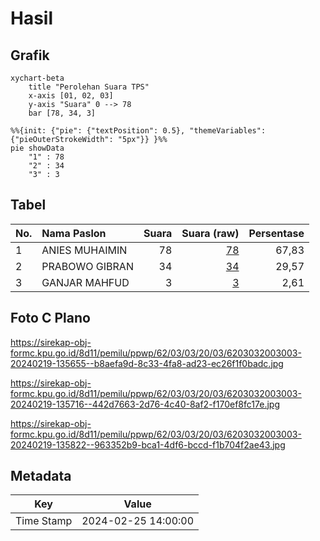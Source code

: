 # Hasil

## Grafik

```mermaid
xychart-beta
    title "Perolehan Suara TPS"
    x-axis [01, 02, 03]
    y-axis "Suara" 0 --> 78
    bar [78, 34, 3]
```

```mermaid
%%{init: {"pie": {"textPosition": 0.5}, "themeVariables": {"pieOuterStrokeWidth": "5px"}} }%%
pie showData
    "1" : 78
    "2" : 34
    "3" : 3
```

## Tabel

| No. | Nama Paslon    | Suara | Suara (raw) | Persentase |
|:--- |:-------------- | -----:| -----------:| ----------:|
| 1   | ANIES MUHAIMIN | 78    | [78][p-1]   | 67,83      |
| 2   | PRABOWO GIBRAN | 34    | [34][p-2]   | 29,57      |
| 3   | GANJAR MAHFUD  | 3     | [3][p-3]    | 2,61       |


[p-1]: https://github.com/gigit-pemilu/pemilu-2024-62-kalimantan-tengah/blob/main/pilpres/hitung-suara/sub/62-kalimantan-tengah/sub/03-kapuas/sub/03-kapuas-timur/sub/2003-anjir-serapat-barat/sub/003-tps/sub/paslon-1.txt
[p-2]: https://github.com/gigit-pemilu/pemilu-2024-62-kalimantan-tengah/blob/main/pilpres/hitung-suara/sub/62-kalimantan-tengah/sub/03-kapuas/sub/03-kapuas-timur/sub/2003-anjir-serapat-barat/sub/003-tps/sub/paslon-2.txt
[p-3]: https://github.com/gigit-pemilu/pemilu-2024-62-kalimantan-tengah/blob/main/pilpres/hitung-suara/sub/62-kalimantan-tengah/sub/03-kapuas/sub/03-kapuas-timur/sub/2003-anjir-serapat-barat/sub/003-tps/sub/paslon-3.txt

## Foto C Plano

https://sirekap-obj-formc.kpu.go.id/8d11/pemilu/ppwp/62/03/03/20/03/6203032003003-20240219-135655--b8aefa9d-8c33-4fa8-ad23-ec26f1f0badc.jpg

https://sirekap-obj-formc.kpu.go.id/8d11/pemilu/ppwp/62/03/03/20/03/6203032003003-20240219-135716--442d7663-2d76-4c40-8af2-f170ef8fc17e.jpg

https://sirekap-obj-formc.kpu.go.id/8d11/pemilu/ppwp/62/03/03/20/03/6203032003003-20240219-135822--963352b9-bca1-4df6-bccd-f1b704f2ae43.jpg


## Metadata

| Key        | Value               |
| ---------- | ------------------- |
| Time Stamp | 2024-02-25 14:00:00 |




